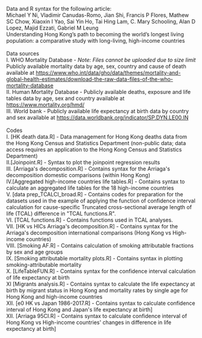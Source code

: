 Data and R syntax for the following article:<br/>
Michael Y Ni, Vladimir Canudas-Romo, Jian Shi, Francis P Flores, Mathew SC Chow, Xiaoxin I Yao, Sai Yin Ho, Tai Hing Lam, C. Mary Schooling, Alan D Lopez, Majid Ezzati, Gabriel M Leung<br/>
Understanding Hong Kong’s path to becoming the world’s longest living population: a comparative study with long-living, high-income countries<br/>
<br/>
Data sources<br/>
I. WHO Mortality Database - *Note: Files cannot be uploaded due to size limit* Publicly available mortality data by age, sex, country and cause of death available at https://www.who.int/data/gho/data/themes/mortality-and-global-health-estimates/download-the-raw-data-files-of-the-who-mortality-database<br/>
II. Human Mortality Database - Publicly available deaths, exposure and life tables data by age, sex and country available at https://www.mortality.org/hmd/<br/>
III. World bank - Publicly available life expectancy at birth data by country and sex available at https://data.worldbank.org/indicator/SP.DYN.LE00.IN<br/>
<br/>
Codes<br/>
I. [HK death data.R] - Data management for Hong Kong deaths data from the Hong Kong Census and Statistics Department (non-public data; data access requires an application to the Hong Kong Census and Statistics Department)<br/>
II.[Joinpoint.R] - Syntax to plot the joinpoint regression results<br/>
III. [Arriaga's decomposition.R] - Contains syntax for the Arriaga's decomposition domestic comparisons (within Hong Kong)<br/>
IV.[Aggregated high-income countries life tables.R] - Contains syntax to calculate an aggregated life tables for the 18 high-income countries<br/>
V. [data prep_TCALCI_broad.R] - Contains codes for preparation for the datasets used in the example of applying the function of confidence interval calculation for cause-specific Truncated cross-sectional average length of life (TCAL) difference in "TCAL functions.R".<br/>
VI. [TCAL functions.R] - Contains functions used in TCAL analyses.<br/>
VII. [HK vs HICs Arriaga's decomposition.R] - Contains syntax for the Arriaga's decomposition international comparisons (Hong Kong vs High-income countries)<br/>
VIII. [Smoking AF.R] - Contains calculation of smoking attributable fractions by sex and age groups <br/>
IX. [Smoking attributable mortality plots.R] - Contains syntax in plotting smoking-attributable mortality<br/>
X. [LifeTableFUN.R] - Contains syntax for the confidence interval calculation of life expectancy at birth<br/>
XI [Migrants analysis.R] - Contains syntax to calculate the life expectancy at birth by migrant status in Hong Kong and mortality rates by single age for Hong Kong and high-income countries<br/>
XII. [e0 HK vs Japan 1986-2017.R] - Contains syntax to calculate confidence interval of Hong Kong and Japan's life expectancy at birth]<br/>
XII. [Arriaga 95CI.R] - Contains syntax to calculate confidence interval of Hong Kong vs High-income countries' changes in difference in life expectancy at birth]<br/>
